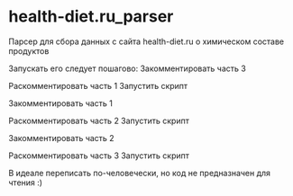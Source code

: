 # health-diet.ru_parser
Парсер для сбора данных с сайта health-diet.ru о химическом составе продуктов

Запускать его следует пошагово:
Закомментировать часть 3

Раскомментировать часть 1
Запустить скрипт

Закомментировать часть 1

Раскомментировать часть 2
Запустить скрипт

Закомментировать часть 2

Раскомментировать часть 3
Запустить скрипт

В идеале переписать по-человечески, но код не предназначен для чтения :) 
